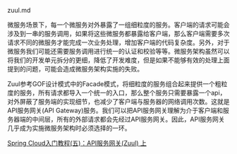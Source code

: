 zuul.md




微服务场景下，每一个微服务对外暴露了一组细粒度的服务。客户端的请求可能会涉及到一串的服务调用，如果将这些微服务都暴露给客户端，那么客户端需要多次请求不同的微服务才能完成一次业务处理，增加客户端的代码复杂度。另外，对于微服务我们可能还需要服务调用进行统一的认证和校验等等。微服务架构虽然可以将我们的开发单元拆分的更细，降低了开发难度，但是如果不能够有效的处理上面提到的问题，可能会造成微服务架构实施的失败。

Zuul参考GOF设计模式中的Facade模式，将细粒度的服务组合起来提供一个粗粒度的服务，所有请求都导入一个统一的入口，那么整个服务只需要暴露一个api，对外屏蔽了服务端的实现细节，也减少了客户端与服务器的网络调用次数。这就是API服务网关(API Gateway)服务。我们可以把API服务网关理解为介于客户端和服务器端的中间层，所有的外部请求都会先经过API服务网关。因此，API服务网关几乎成为实施微服务架构时必须选择的一环。

[Spring Cloud入门教程(五)：API服务网关(Zuul) 上](https://www.jianshu.com/p/be5b26a9fa42)